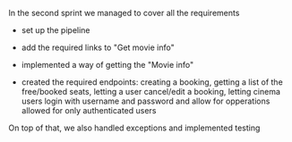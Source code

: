In the second sprint we managed to cover all the requirements
- set up the pipeline

- add the required links to "Get movie info"
- implemented a way of getting the "Movie info"
- created the required endpoints: creating a booking,
  getting a list of the free/booked seats,
  letting a user cancel/edit a booking, letting cinema users login with username and password and allow for opperations allowed for only authenticated users

On top of that, we also handled exceptions and implemented testing
